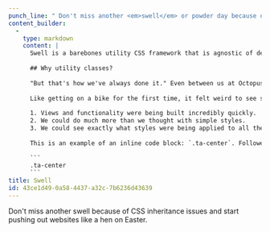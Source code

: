 ```yaml
---
punch_line: " Don't miss another <em>swell</em> or powder day because of CSS inheritance issues and start pushing out websites like a hen on Easter."
content_builder:
  - 
    type: markdown
    content: |
      Swell is a barebones utility CSS framework that is agnostic of design, allowing you – the developer – to build websites and application interfaces efficiently from project to project.
      
      ## Why utility classes?
      
      "But that's how we've always done it." Even between us at Octopus, we were hesistant to adopt something so different from how websites and apps have been styles since the beginning of CSS; but, after one too many projects with CSS inhertiance issues and overwriting styles throughout a deep nesting of SASS files, we decided to give it a go.
      
      Like getting on a bike for the first time, it felt weird to see so much going on in the markup; but, we realized two  things:
      
      1. Views and functionality were being built incredibly quickly.
      2. We could do much more than we thought with simple styles.
      3. We could see exactly what styles were being applied to all the elements without having to dig through inspector.
      
      This is an example of an inline code block: `.ta-center`. Followed by an example of a full code block.
      
      ```
      .ta-center
      ```
title: Swell
id: 43ce1d49-0a58-4437-a32c-7b6236d43639
---
```

Don't miss another swell because of CSS inheritance issues and start pushing out websites like a hen on Easter.